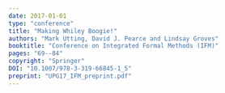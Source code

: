 ```yaml
---
date: 2017-01-01
type: "conference"
title: "Making Whiley Boogie!"
authors: "Mark Utting, David J. Pearce and Lindsay Groves"
booktitle: "Conference on Integrated Formal Methods (IFM)"
pages: "69--84"
copyright: "Springer"
DOI: "10.1007/978-3-319-66845-1_5"
preprint: "UPG17_IFM_preprint.pdf"
---
```


